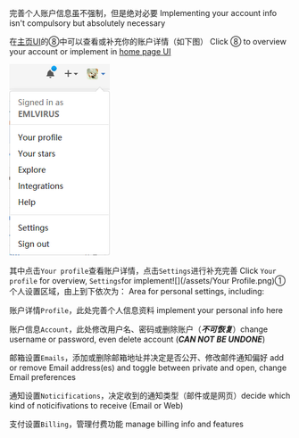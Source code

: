 完善个人账户信息虽不强制，但是绝对必要   Implementing your account info isn't compulsory but absolutely necessary

在[主页UI](/chapter1.md)的⑧中可以查看或补充你的账户详情（如下图）   Click ⑧ to overview your account or implement in [home page UI](/chapter1.md)

![](/assets/import.png)

其中点击`Your profile`查看账户详情，点击`Settings`进行补充完善   Click `Your profile` for overview, `Settings`for implement![](/assets/Your Profile.png)①个人设置区域，由上到下依次为：   Area for personal settings, including:

账户详情`Profile`，此处完善个人信息资料   implement your personal info here

账户信息`Account`，此处修改用户名、密码或删除账户（_**不可恢复**_）change username or password, even delete account \(_**CAN NOT BE UNDONE**_\)

邮箱设置`Emails`，添加或删除邮箱地址并决定是否公开、修改邮件通知偏好   add or remove Email address\(es\) and toggle between private and open, change Email preferences

通知设置`Noticifications`，决定收到的通知类型（邮件或是网页）decide which kind of noticifivations to receive \(Email or Web\)

支付设置`Billing`，管理付费功能 manage billing info and features

